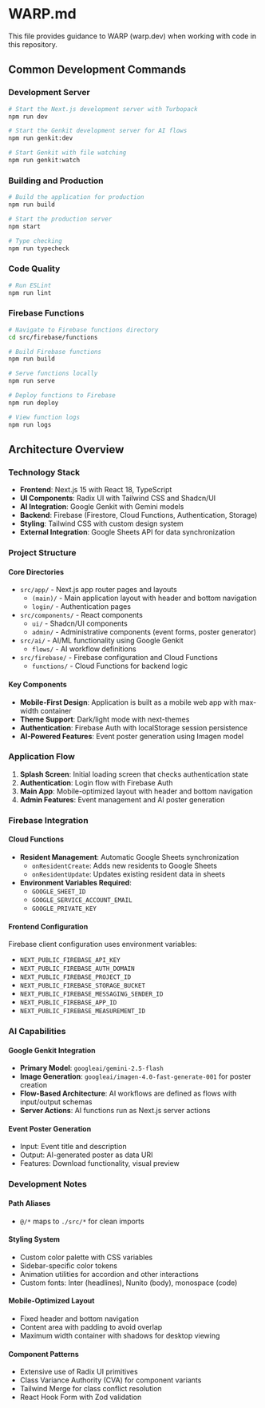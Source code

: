 # WARP.md

This file provides guidance to WARP (warp.dev) when working with code in this repository.

## Common Development Commands

### Development Server
```bash
# Start the Next.js development server with Turbopack
npm run dev

# Start the Genkit development server for AI flows
npm run genkit:dev

# Start Genkit with file watching
npm run genkit:watch
```

### Building and Production
```bash
# Build the application for production
npm run build

# Start the production server
npm start

# Type checking
npm run typecheck
```

### Code Quality
```bash
# Run ESLint
npm run lint
```

### Firebase Functions
```bash
# Navigate to Firebase functions directory
cd src/firebase/functions

# Build Firebase functions
npm run build

# Serve functions locally
npm run serve

# Deploy functions to Firebase
npm run deploy

# View function logs
npm run logs
```

## Architecture Overview

### Technology Stack
- **Frontend**: Next.js 15 with React 18, TypeScript
- **UI Components**: Radix UI with Tailwind CSS and Shadcn/UI
- **AI Integration**: Google Genkit with Gemini models
- **Backend**: Firebase (Firestore, Cloud Functions, Authentication, Storage)
- **Styling**: Tailwind CSS with custom design system
- **External Integration**: Google Sheets API for data synchronization

### Project Structure

#### Core Directories
- `src/app/` - Next.js app router pages and layouts
  - `(main)/` - Main application layout with header and bottom navigation
  - `login/` - Authentication pages
- `src/components/` - React components
  - `ui/` - Shadcn/UI components
  - `admin/` - Administrative components (event forms, poster generator)
- `src/ai/` - AI/ML functionality using Google Genkit
  - `flows/` - AI workflow definitions
- `src/firebase/` - Firebase configuration and Cloud Functions
  - `functions/` - Cloud Functions for backend logic

#### Key Components
- **Mobile-First Design**: Application is built as a mobile web app with max-width container
- **Theme Support**: Dark/light mode with next-themes
- **Authentication**: Firebase Auth with localStorage session persistence
- **AI-Powered Features**: Event poster generation using Imagen model

### Application Flow
1. **Splash Screen**: Initial loading screen that checks authentication state
2. **Authentication**: Login flow with Firebase Auth
3. **Main App**: Mobile-optimized layout with header and bottom navigation
4. **Admin Features**: Event management and AI poster generation

### Firebase Integration

#### Cloud Functions
- **Resident Management**: Automatic Google Sheets synchronization
  - `onResidentCreate`: Adds new residents to Google Sheets
  - `onResidentUpdate`: Updates existing resident data in sheets
- **Environment Variables Required**:
  - `GOOGLE_SHEET_ID`
  - `GOOGLE_SERVICE_ACCOUNT_EMAIL`  
  - `GOOGLE_PRIVATE_KEY`

#### Frontend Configuration
Firebase client configuration uses environment variables:
- `NEXT_PUBLIC_FIREBASE_API_KEY`
- `NEXT_PUBLIC_FIREBASE_AUTH_DOMAIN`
- `NEXT_PUBLIC_FIREBASE_PROJECT_ID`
- `NEXT_PUBLIC_FIREBASE_STORAGE_BUCKET`
- `NEXT_PUBLIC_FIREBASE_MESSAGING_SENDER_ID`
- `NEXT_PUBLIC_FIREBASE_APP_ID`
- `NEXT_PUBLIC_FIREBASE_MEASUREMENT_ID`

### AI Capabilities

#### Google Genkit Integration
- **Primary Model**: `googleai/gemini-2.5-flash`
- **Image Generation**: `googleai/imagen-4.0-fast-generate-001` for poster creation
- **Flow-Based Architecture**: AI workflows are defined as flows with input/output schemas
- **Server Actions**: AI functions run as Next.js server actions

#### Event Poster Generation
- Input: Event title and description
- Output: AI-generated poster as data URI
- Features: Download functionality, visual preview

### Development Notes

#### Path Aliases
- `@/*` maps to `./src/*` for clean imports

#### Styling System
- Custom color palette with CSS variables
- Sidebar-specific color tokens
- Animation utilities for accordion and other interactions
- Custom fonts: Inter (headlines), Nunito (body), monospace (code)

#### Mobile-Optimized Layout
- Fixed header and bottom navigation
- Content area with padding to avoid overlap
- Maximum width container with shadows for desktop viewing

#### Component Patterns
- Extensive use of Radix UI primitives
- Class Variance Authority (CVA) for component variants
- Tailwind Merge for class conflict resolution
- React Hook Form with Zod validation